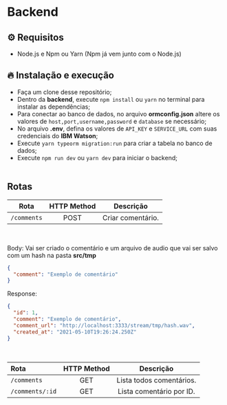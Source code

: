 # Backend

## ⚙ Requisitos

- Node.js e Npm ou Yarn (Npm já vem junto com o Node.js)

## 🔥 Instalação e execução

- Faça um clone desse repositório;
- Dentro da **backend**, execute `npm install` ou `yarn` no terminal para instalar as dependências;
- Para conectar ao banco de dados, no arquivo **ormconfig.json** altere os valores de `host,port,username,password` e `database` se necessário;
- No arquivo **.env**, defina os valores de `API_KEY` e `SERVICE_URL` com suas credenciais do **IBM Watson**;
- Execute `yarn typeorm migration:run` para criar a tabela no banco de dados;
- Execute `npm run dev` ou `yarn dev` para iniciar o backend; </br> </br>

## Rotas

|    Rota     | HTTP Method |     Descrição     |
| :---------: | :---------: | :---------------: |
| `/comments` |    POST     | Criar comentário. |

</br>

Body: Vai ser criado o comentário e um arquivo de audio que vai ser salvo com um hash na pasta **src/tmp**

```json
{
  "comment": "Exemplo de comentário"
}
```

Response:

```json
{
  "id": 1,
  "comment": "Exemplo de comentário",
  "comment_url": "http://localhost:3333/stream/tmp/hash.wav",
  "created_at": "2021-05-10T19:26:24.250Z"
}
```

</br>

| Rota            | HTTP Method |        Descrição         |
| :-------------- | :---------: | :----------------------: |
| `/comments`     |     GET     | Lista todos comentários. |
| `/comments/:id` |     GET     | Lista comentário por ID. |
